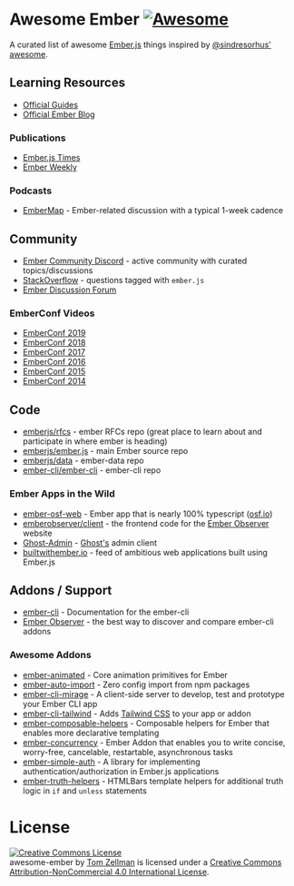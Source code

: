 # Awesome Ember [![Awesome](https://awesome.re/badge-flat2.svg)](https://awesome.re)

A curated list of awesome [Ember.js](https://emberjs.com/) things inspired by [@sindresorhus' awesome](https://github.com/sindresorhus/awesome).

## Learning Resources
- [Official Guides](https://guides.emberjs.com/release/)
- [Official Ember Blog](https://emberjs.com/blog/)

### Publications
- [Ember.js Times](https://the-emberjs-times.ongoodbits.com/)
- [Ember Weekly](http://emberweekly.com/)

### Podcasts
- [EmberMap](https://embermap.com/podcast) - Ember-related discussion with a typical 1-week cadence

## Community
- [Ember Community Discord](https://discordapp.com/invite/zT3asNS) - active community with curated topics/discussions
- [StackOverflow](http://stackoverflow.com/questions/tagged/ember.js) - questions tagged with `ember.js`
- [Ember Discussion Forum](http://discuss.emberjs.com/)

### EmberConf Videos
- [EmberConf 2019](https://www.youtube.com/watch?v=O3RKLHvpUAI)
- [EmberConf 2018](https://www.youtube.com/playlist?list=PLE7tQUdRKcybgng3wPvbSYg3yYt1WVmsL)
- [EmberConf 2017](https://www.youtube.com/playlist?list=PLE7tQUdRKcybcmn3haSNio6p7rKrdNqTF)
- [EmberConf 2016](https://www.youtube.com/playlist?list=PLE7tQUdRKcyYzUUTUJ4LwayKH8p5spYvv)
- [EmberConf 2015](https://www.youtube.com/playlist?list=PLE7tQUdRKcyacwiUPs0CjPYt6tJub4xXU)
- [EmberConf 2014](https://www.youtube.com/playlist?list=PLE7tQUdRKcyaOyfBnAndJxQ9PNVmKva0d)

## Code
- [emberjs/rfcs](https://github.com/emberjs/rfcs) - ember RFCs repo (great place to learn about and participate in where ember is heading)
- [emberjs/ember.js](https://github.com/emberjs/ember.js) - main Ember source repo
- [emberjs/data](https://github.com/emberjs/data) - ember-data repo
- [ember-cli/ember-cli](https://github.com/ember-cli/ember-cli) - ember-cli repo

### Ember Apps in the Wild
- [ember-osf-web](https://github.com/CenterForOpenScience/ember-osf-web) - Ember app that is nearly 100% typescript ([osf.io](https://osf.io))
- [emberobserver/client](https://github.com/emberobserver/client) - the frontend code for the [Ember Observer](https://emberobserver.com/) website
- [Ghost-Admin](https://github.com/TryGhost/Ghost-Admin) - [Ghost's](https://ghost.org) admin client
- [builtwithember.io](http://builtwithember.io) - feed of ambitious web applications built using Ember.js

## Addons / Support
- [ember-cli](https://ember-cli.com/) - Documentation for the ember-cli
- [Ember Observer](https://emberobserver.com/) - the best way to discover and compare ember-cli addons

### Awesome Addons
- [ember-animated](https://github.com/ember-animation/ember-animated) - Core animation primitives for Ember
- [ember-auto-import](https://github.com/ef4/ember-auto-import) - Zero config import from npm packages
- [ember-cli-mirage](https://github.com/samselikoff/ember-cli-mirage) - A client-side server to develop, test and prototype your Ember CLI app
- [ember-cli-tailwind](https://github.com/embermap/ember-cli-tailwind) - Adds [Tailwind CSS](https://tailwindcss.com/docs/what-is-tailwind/) to your app or addon
- [ember-composable-helpers](https://github.com/DockYard/ember-composable-helpers) - Composable helpers for Ember that enables more declarative templating
- [ember-concurrency](https://github.com/machty/ember-concurrency) - Ember Addon that enables you to write concise, worry-free, cancelable, restartable, asynchronous tasks
- [ember-simple-auth](https://github.com/simplabs/ember-simple-auth) - A library for implementing authentication/authorization in Ember.js applications
- [ember-truth-helpers](https://github.com/jmurphyau/ember-truth-helpers) - HTMLBars template helpers for additional truth logic in `if` and `unless` statements

License
=======================================================================

<a rel="license" href="http://creativecommons.org/licenses/by-nc/4.0/"><img alt="Creative Commons License" style="border-width:0" src="https://i.creativecommons.org/l/by-nc/4.0/88x31.png" /></a><br /><span xmlns:dct="http://purl.org/dc/terms/" href="http://purl.org/dc/dcmitype/InteractiveResource" property="dct:title" rel="dct:type">awesome-ember</span> by <a xmlns:cc="http://creativecommons.org" href="https://github.com/tzellman" property="cc:attributionName" rel="cc:attributionURL">Tom Zellman</a> is licensed under a <a rel="license" href="http://creativecommons.org/licenses/by-nc/4.0/">Creative Commons Attribution-NonCommercial 4.0 International License</a>.
